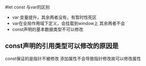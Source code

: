 #let const 与var的区别
 - var 变量提升，其余两者没有，有暂时性死区
 - var在全局作用域下定义，会挂载到window上 其余两者不会
 - const声明的基本数据类型不可以修改


## const声明的引用类型可以修改的原因是
const保证的是指针不被修改 添加属性不会导致指针修改故可以修改属性